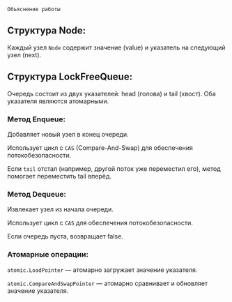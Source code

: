 `Объяснение работы`
## Структура Node:

Каждый узел `Node` содержит значение (value) и указатель на следующий узел (next).

## Структура LockFreeQueue:

Очередь состоит из двух указателей: head (голова) и tail (хвост). Оба указателя являются атомарными.

### Метод Enqueue:

Добавляет новый узел в конец очереди.

Использует цикл с `CAS` (Compare-And-Swap) для обеспечения потокобезопасности.

Если `tail` отстал (например, другой поток уже переместил его), метод помогает переместить tail вперёд.

### Метод Dequeue:

Извлекает узел из начала очереди.

Использует цикл с `CAS` для обеспечения потокобезопасности.

Если очередь пуста, возвращает false.

### Атомарные операции:

`atomic.LoadPointer` — атомарно загружает значение указателя.

`atomic.CompareAndSwapPointer` — атомарно сравнивает и обновляет значение указателя.